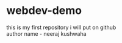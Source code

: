 # webdev-demo
this is my first repository i will put on github
<br>
author  name - neeraj kushwaha 

